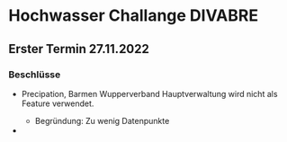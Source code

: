 # Hochwasser Challange DIVABRE

## Erster Termin 27.11.2022

### Beschlüsse
* Precipation,  Barmen Wupperverband Hauptverwaltung wird nicht als Feature verwendet. 
    * Begründung: Zu wenig Datenpunkte

* 